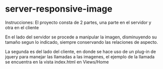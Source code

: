 server-responsive-image
=======================

Instrucciones:
El proyecto consta de 2 partes, una parte en el servidor y otra en el cliente

En el lado del servidor se procede a manipular la imagen, disminuyendo su tamaño segun lo indicado, siempre conservando las relaciones de aspecto.

La segunda es del lado del cliente, en donde se hace uso de un  plug-in de jquery para manejar las llamadas a las imagenes, el ejemplo de la llamada se encuentra en la vista index.html en Views/Home
